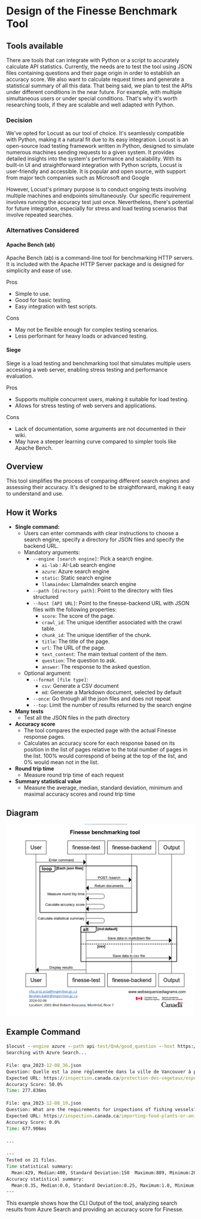 # Design of the Finesse Benchmark Tool

## Tools available

There are tools that can integrate with Python or a script to accurately
calculate API statistics. Currently, the needs are to test the tool using JSON
files containing questions and their page origin in order to establish an
accuracy score. We also want to calculate request times and generate a
statistical summary of all this data. That being said, we plan to test the APIs
under different conditions in the near future. For example, with multiple
simultaneous users or under special conditions. That's why it's worth
researching tools, if they are scalable and well adapted with Python.

### Decision

We've opted for Locust as our tool of choice. It's seamlessly compatible with
Python, making it a natural fit due to its easy integration. Locust is an
open-source load testing framework written in Python, designed to simulate
numerous machines sending requests to a given system. It provides detailed
insights into the system's performance and scalability. With its built-in UI and
straightforward integration with Python scripts, Locust is user-friendly and
accessible. It is popular and open source, with support from major tech
companies such as Microsoft and Google

However, Locust's primary purpose is to conduct ongoing tests involving multiple
machines and endpoints simultaneously. Our specific requirement involves running
the accuracy test just once. Nevertheless, there's potential for future
integration, especially for stress and load testing scenarios that involve
repeated searches.

### Alternatives Considered

#### Apache Bench (ab)

Apache Bench (ab) is a command-line tool for benchmarking HTTP servers. It is
included with the Apache HTTP Server package and is designed for simplicity and
ease of use.

Pros

- Simple to use.
- Good for basic testing.
- Easy integration with test scripts.

Cons

- May not be flexible enough for complex testing scenarios.
- Less performant for heavy loads or advanced testing.

#### Siege

Siege is a load testing and benchmarking tool that simulates multiple users
accessing a web server, enabling stress testing and performance evaluation.

Pros

- Supports multiple concurrent users, making it suitable for load testing.
- Allows for stress testing of web servers and applications.

Cons

- Lack of documentation, some arguments are not documented in their wiki.
- May have a steeper learning curve compared to simpler tools like Apache Bench.

## Overview

This tool simplifies the process of comparing different search engines and
assessing their accuracy. It's designed to be straightforward, making it easy
to understand and use.

## How it Works

- **Single command:**
  - Users can enter commands with clear instructions to choose a search engine,
    specify a directory for JSON files and specify the backend URL.
  - Mandatory arguments:
    - `--engine [search engine]`: Pick a search engine.
      - `ai-lab` : AI-Lab search engine
      - `azure`: Azure search engine
      - `static`: Static search engine
      - `llamaindex`: LlamaIndex search engine
    - `--path [directory path]`: Point to the directory with files structured
    - `--host [API URL]`: Point to the finesse-backend URL
      with JSON files with the following properties:
      - `score`: The score of the page.
      - `crawl_id`: The unique identifier associated with the crawl table.
      - `chunk_id`: The unique identifier of the chunk.
      - `title`: The title of the page.
      - `url`: The URL of the page.
      - `text_content`: The main textual content of the item.
      - `question`: The question to ask.
      - `answer`: The response to the asked question.
  - Optional argument:
    - `--format [file type]`:
      - `csv`: Generate a CSV document
      - `md`: Generate a Markdown document, selected by default
    - `--once`: Go through all the json files and does not repeat
    - `--top`: Limit the number of results returned by the search engine
- **Many tests**
  - Test all the JSON files in the path directory
- **Accuracy score**
  - The tool compares the expected page with the actual Finesse response pages.
  - Calculates an accuracy score for each response based on its position in the
    list of pages relative to the total number of pages in the list. 100% would
    correspond of being at the top of the list, and 0% would mean not in the
    list.
- **Round trip time**
  - Measure round trip time of each request
- **Summary statistical value**
  - Measure the average, median, standard deviation, minimum and maximal accuracy scores and round trip time

## Diagram

![Alt text](diagram.png)

## Example Command

```cmd
$locust --engine azure --path api-test/QnA/good_question --host https://finesse-guidance.ninebasetwo.xyz/api --once
Searching with Azure Search...

File: qna_2023-12-08_36.json
Question: Quelle est la zone réglementée dans la ville de Vancouver à partir du 19 mars 2022?
Expected URL: https://inspection.canada.ca/protection-des-vegetaux/especes-envahissantes/directives/date/d-96-15/fra/1323854808025/1323854941807
Accuracy Score: 50.0%
Time: 277.836ms

File: qna_2023-12-08_19.json
Question: What are the requirements for inspections of fishing vessels?
Expected URL: https://inspection.canada.ca/importing-food-plants-or-animals/food-imports/foreign-systems/audits/report-of-a-virtual-assessment-of-spain/eng/1661449231959/1661449232916
Accuracy Score: 0.0%
Time: 677.906ms

...

---
Tested on 21 files.
Time statistical summary:
  Mean:429, Median:400, Standard Deviation:150  Maximum:889, Minimum:208
Accuracy statistical summary:
  Mean:0.35, Median:0.0, Standard Deviation:0.25, Maximum:1.0, Minimum:0.0
---
```

This example shows how the CLI Output of the tool, analyzing search results from
Azure Search and providing an accuracy score for Finesse.
